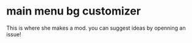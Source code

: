 # main menu bg customizer

This is where she makes a mod.
you can suggest ideas by openning an issue!
